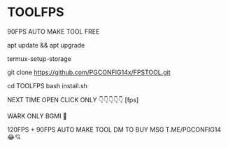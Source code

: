 # TOOLFPS
90FPS AUTO MAKE TOOL FREE 

apt update && apt upgrade

termux-setup-storage

git clone https://github.com/PGCONFIG14x/FPSTOOL.git

cd TOOLFPS
bash install.sh

NEXT TIME OPEN 
CLICK ONLY 
👇👇👇👇👇
[fps]

WARK ONLY BGMI 🌟

120FPS + 90FPS AUTO MAKE TOOL DM TO BUY 
MSG  T.ME/PGCONFIG14
😂💘
